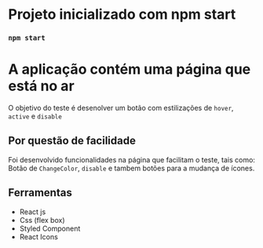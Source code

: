 # Projeto inicializado com npm start
### `npm start`


# A aplicação contém uma página que está no ar
O objetivo do teste é desenolver um botão com estilizações de `hover`,  `active` e `disable`

## Por questão de facilidade
Foi desenvolvido funcionalidades na página que facilitam o teste, tais como:
Botão de `ChangeColor`, `disable` e tambem botões para a mudança de ícones. 

## Ferramentas 
- React js
- Css (flex box)
- Styled Component
- React Icons



